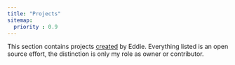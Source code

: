 ```yaml
---
title: "Projects"
sitemap:
  priority : 0.9
---
```

<p>This section contains projects <a href="/projects/creations">created</a> by Eddie.  Everything listed is an open source effort, the distinction is only my role as owner or contributor.</p>
